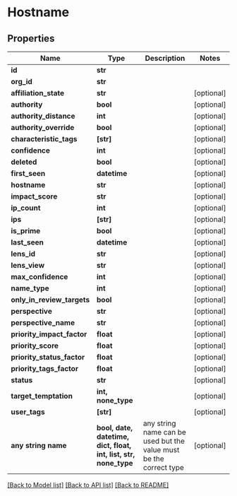 # Hostname


## Properties
Name | Type | Description | Notes
------------ | ------------- | ------------- | -------------
**id** | **str** |  | 
**org_id** | **str** |  | 
**affiliation_state** | **str** |  | [optional] 
**authority** | **bool** |  | [optional] 
**authority_distance** | **int** |  | [optional] 
**authority_override** | **bool** |  | [optional] 
**characteristic_tags** | **[str]** |  | [optional] 
**confidence** | **int** |  | [optional] 
**deleted** | **bool** |  | [optional] 
**first_seen** | **datetime** |  | [optional] 
**hostname** | **str** |  | [optional] 
**impact_score** | **str** |  | [optional] 
**ip_count** | **int** |  | [optional] 
**ips** | **[str]** |  | [optional] 
**is_prime** | **bool** |  | [optional] 
**last_seen** | **datetime** |  | [optional] 
**lens_id** | **str** |  | [optional] 
**lens_view** | **str** |  | [optional] 
**max_confidence** | **int** |  | [optional] 
**name_type** | **int** |  | [optional] 
**only_in_review_targets** | **bool** |  | [optional] 
**perspective** | **str** |  | [optional] 
**perspective_name** | **str** |  | [optional] 
**priority_impact_factor** | **float** |  | [optional] 
**priority_score** | **float** |  | [optional] 
**priority_status_factor** | **float** |  | [optional] 
**priority_tags_factor** | **float** |  | [optional] 
**status** | **str** |  | [optional] 
**target_temptation** | **int, none_type** |  | [optional] 
**user_tags** | **[str]** |  | [optional] 
**any string name** | **bool, date, datetime, dict, float, int, list, str, none_type** | any string name can be used but the value must be the correct type | [optional]

[[Back to Model list]](../README.md#documentation-for-models) [[Back to API list]](../README.md#documentation-for-api-endpoints) [[Back to README]](../README.md)


